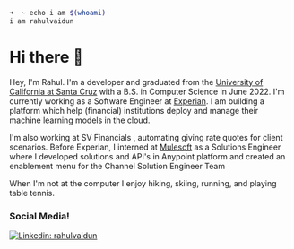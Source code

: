 
<!--
**rvaidun/rvaidun** is a ✨ _special_ ✨ repository because its `README.md` (this file) appears on your GitHub profile.


-->
```bash
➜  ~ echo i am $(whoami)
i am rahulvaidun
```
# Hi there 👋
Hey, I'm Rahul. I'm a developer and graduated from the [University of California at Santa Cruz](https://www.ucsc.edu/) with a B.S. in Computer Science in June 2022. I'm currently working as a Software Engineer at [Experian](https://experian.com/). I am building a platform which help (financial) institutions deploy and manage their machine learning models in the cloud. 

I'm also working at SV Financials , automating giving rate quotes for client scenarios.
Before Experian, I interned at [Mulesoft](https://www.mulesoft.com/) as a Solutions Engineer where I developed solutions and API's in Anypoint platform and created an enablement menu for the Channel Solution Engineer Team

When I'm not at the computer I enjoy hiking, skiing, running, and playing table tennis.


### Social Media!
[![Linkedin: rahulvaidun](https://img.shields.io/badge/LinkedIn-0077B5?style=for-the-badge&logo=linkedin&logoColor=white)](https://www.linkedin.com/in/rahulvaidun/)
